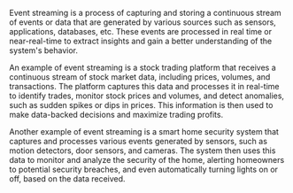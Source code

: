 Event streaming is a process of capturing and storing a continuous stream of events or data that are generated by various sources such as sensors, applications, databases, etc. These events are processed in real time or near-real-time to extract insights and gain a better understanding of the system's behavior.

An example of event streaming is a stock trading platform that receives a continuous stream of stock market data, including prices, volumes, and transactions. The platform captures this data and processes it in real-time to identify trades, monitor stock prices and volumes, and detect anomalies, such as sudden spikes or dips in prices. This information is then used to make data-backed decisions and maximize trading profits.

Another example of event streaming is a smart home security system that captures and processes various events generated by sensors, such as motion detectors, door sensors, and cameras. The system then uses this data to monitor and analyze the security of the home, alerting homeowners to potential security breaches, and even automatically turning lights on or off, based on the data received.
